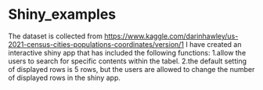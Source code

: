 # Shiny_examples
The dataset is collected from https://www.kaggle.com/darinhawley/us-2021-census-cities-populations-coordinates/version/1
I have created an interactive shiny app that has included the following functions:
1.allow the users to search for specific contents within the tabel.
2.the default setting of displayed rows is 5 rows, but the users are allowed to change the number of displayed rows in the shiny app.
